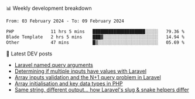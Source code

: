 📊 Weekly development breakdown
<!--START_SECTION:waka-->

```txt
From: 03 February 2024 - To: 09 February 2024

PHP              11 hrs 5 mins   ████████████████████░░░░░   79.36 %
Blade Template   2 hrs 5 mins    ███▓░░░░░░░░░░░░░░░░░░░░░   14.94 %
Other            47 mins         █▒░░░░░░░░░░░░░░░░░░░░░░░   05.69 %
```

<!--END_SECTION:waka-->

📕 Latest DEV posts
<!-- BLOG-POST-LIST:START -->
- [Laravel named query arguments](https://dev.to/michaelvickersuk/laravel-named-query-arguments-28kd)
- [Determining if multiple inputs have values with Laravel](https://dev.to/michaelvickersuk/determining-if-multiple-inputs-have-values-with-laravel-km6)
- [Array inputs validation and the N+1 query problem in Laravel](https://dev.to/michaelvickersuk/array-inputs-validation-and-the-n1-query-problem-in-laravel-2agb)
- [Array initialisation and key data types in PHP](https://dev.to/michaelvickersuk/array-initialisation-and-key-data-types-in-php-1e5b)
- [Same string, different output... how Laravel&#39;s slug &amp; snake helpers differ](https://dev.to/michaelvickersuk/same-string-different-output-how-laravels-slug-snake-helpers-differ-1ccj)
<!-- BLOG-POST-LIST:END -->
